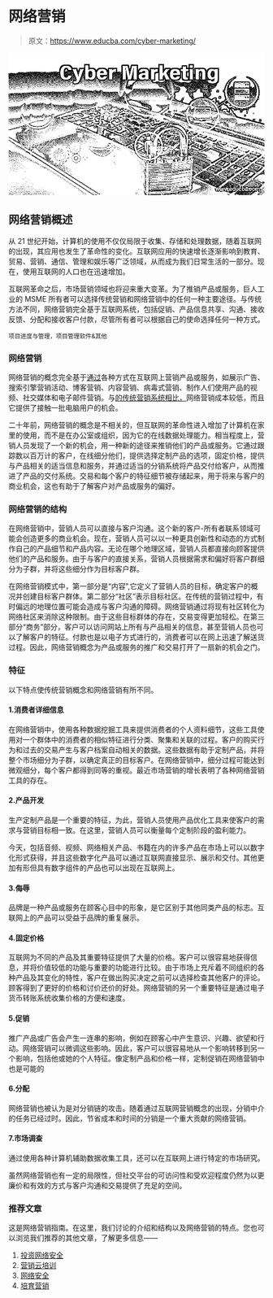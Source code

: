# 网络营销

> 原文：<https://www.educba.com/cyber-marketing/>

![Cyber Marketing](img/933bcf82cd0658940c2b9c77db82f690.png)



## 网络营销概述

从 21 世纪开始，计算机的使用不仅仅局限于收集、存储和处理数据，随着互联网的出现，其应用也发生了革命性的变化。互联网应用的快速增长逐渐影响到教育、贸易、营销、通信、管理和娱乐等广泛领域，从而成为我们日常生活的一部分。现在，使用互联网的人口也在迅速增加。

互联网革命之后，市场营销领域也将迎来重大变革。为了推销产品或服务，巨人工业的 MSME 所有者可以选择传统营销和网络营销中的任何一种主要途径。与传统方法不同，网络营销完全基于互联网系统，包括促销、产品信息共享、沟通、接收反馈、分配和接收客户付款，尽管所有者可以根据自己的使命选择任何一种方式。

<small>项目进度与管理，项目管理软件&其他</small>

### 网络营销

网络营销的概念完全基于[通过](https://www.educba.com/marketing-concepts/)各种方式在互联网上营销产品或服务，如展示广告、搜索引擎营销活动、博客营销、内容营销、病毒式营销、制作人们使用产品的视频、社交媒体和电子邮件营销。与[的传统营销系统相比，](https://www.educba.com/traditional-marketing/)网络营销成本较低，而且它提供了接触一批电脑用户的机会。

二十年前，网络营销的概念是不相关的，但互联网的革命性进入增加了计算机在家里的使用，而不是在办公室或组织，因为它的在线数据处理能力。相当程度上，营销人员发现了一个新的机会，用一种新的途径来推销他们的产品或服务。它通过跟踪数以百万计的客户，在线细分他们，提供选择定制产品的选项，固定价格，提供与产品相关的适当信息和服务，并通过适当的分销系统将产品交付给客户，从而推进了产品的交付系统。交易和每个客户的特征细节被存储起来，用于将来与客户的商业机会，这也有助于了解客户对产品或服务的偏好。

### 网络营销的结构

在网络营销中，营销人员可以直接与客户沟通。这个新的客户-所有者联系领域可能会创造更多的商业机会。现在，营销人员可以以一种更具创新性和动态的方式制作自己的产品细节和产品内容。无论在哪个地理区域，营销人员都直接向顾客提供他们的产品和服务。由于与客户的直接关系，营销人员根据需求和偏好将客户群细分为子群，并将这些细分作为目标客户群。

在网络营销模式中，第一部分是“内容”,它定义了营销人员的目标，确定客户的概况并创建目标客户群体。第二部分“社区”表示目标社区。在传统的营销过程中，有时偏远的地理位置可能会造成与客户沟通的障碍。网络营销通过将现有社区转化为网络社区来消除这种限制。由于这些目标群体的存在，交易变得更加轻松。在第三部分“商务”部分，客户可以访问网站上所有与产品相关的信息，甚至营销人员也可以了解客户的特征。付款也是以电子方式进行的，消费者可以在网上迅速了解送货过程。因此，网络营销概念为产品或服务的推广和交易打开了一扇新的机会之门。

### 特征

以下特点使传统营销概念和网络营销有所不同。

#### 1.消费者详细信息

在网络营销中，使用各种数据挖掘工具来提供消费者的个人资料细节，这些工具使用对一个群体中的消费者的相似特征进行分类、聚集和关联的过程。客户的购买行为和过去的交易产生与客户档案自动相关的数据。这些数据有助于定制产品，并将整个市场细分为子群，以确定真正的目标客户。在网络营销中，细分过程可能达到微观细分，每个客户都得到同等的重视。最近市场营销的增长表明了各种网络营销工具的存在。

#### 2.产品开发

生产定制产品是一个重要的特征，为此，营销人员使用产品优化工具来使客户的需求与营销目标相一致。在这里，营销人员可以衡量每个定制阶段的盈利能力。

今天，包括音频、视频、网络相关产品、书籍在内的许多产品在市场上可以以数字化形式获得，并且这些数字化产品可以通过互联网直接显示、展示和交付。其他更加有形但具有数字组件的产品也可以出现在互联网上。

#### 3.侮辱

品牌是一种产品或服务在顾客心目中的形象，是它区别于其他同类产品的标志。互联网上的产品可以受益于品牌的重复展示。

#### 4.固定价格

互联网为不同的产品及其重要特征提供了大量的价格。客户可以很容易地获得信息，并将价值较低的功能与重要的功能进行比较。由于市场上充斥着不同组织的各种产品及其变化的特性，客户在做出购买决定之前可以选择检查其他客户的评论。顾客得到了更好的价格和讨价还价的好处。网络营销的另一个重要特征是通过电子货币转账系统收集价格的方便和速度。

#### 5.促销

推广产品或广告会产生一连串的影响，例如在顾客心中产生意识、兴趣、欲望和行动。网络营销可以微调这些影响。因此，客户可以很容易地从一个影响转移到另一个影响，包括他或她的个人特征。像定制产品和价格一样，定制促销在网络营销中也是可能的

#### 6.分配

网络营销也被认为是对分销链的攻击。随着通过互联网营销概念的出现，分销中介的任务已经过时。因此，节省成本和时间的分销是一个重大贡献的网络营销。

#### 7.市场调查

通过使用各种计算机辅助数据收集工具，还可以在互联网上进行特定的市场研究。

虽然网络营销也有一定的局限性，但社交平台的可访问性和受欢迎程度仍然为以更廉价和有效的方式与客户沟通和交易提供了充足的空间。

### 推荐文章

这是网络营销指南。在这里，我们讨论的介绍和结构以及网络营销的特点。您也可以浏览我们推荐的其他文章，了解更多信息——

1.  [投资网络安全](https://www.educba.com/invest-in-cybersecurity/)
2.  [营销云培训](https://www.educba.com/marketing-cloud-training/)
3.  [网络安全](https://www.educba.com/cybersecurity-basic/)
4.  [培育营销](https://www.educba.com/nurture-marketing/)





